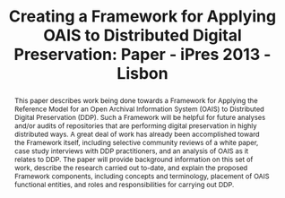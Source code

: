 ---
abstract: This paper describes work being done towards a Framework for Applying the
  Reference Model for an Open Archival Information System (OAIS) to Distributed Digital
  Preservation (DDP). Such a Framework will be helpful for future analyses and/or
  audits of repositories that are performing digital preservation in highly distributed
  ways. A great deal of work has already been accomplished toward the Framework itself,
  including selective community reviews of a white paper, case study interviews with
  DDP practitioners, and an analysis of OAIS as it relates to DDP. The paper will
  provide background information on this set of work, describe the research carried
  out to-date, and explain the proposed Framework components, including concepts and
  terminology, placement of OAIS functional entities, and roles and responsibilities
  for carrying out DDP.
creators:
- Schultz, Matt
- Zierau, Eld
date: null
document_url: https://services.phaidra.univie.ac.at/api/object/o:377399/download
grand_parent: iPRES
institutions: []
keywords:
- distributed digital preservation
- oais
- vocabulary
- functional entities
- roles and responsibilities
- framework
- lisbon
landing_page_url: https://phaidra.univie.ac.at/o:377399
language: eng
layout: publication
license: CC BY-SA 2.0 AT
notes_url: null
parent: iPRES 2013
presentation_url: null
size: 2403266
source_name: iPRES
title: 'Creating a Framework for Applying OAIS to Distributed Digital Preservation:
  Paper - iPres 2013 - Lisbon'
type: paper
year: 2013
---